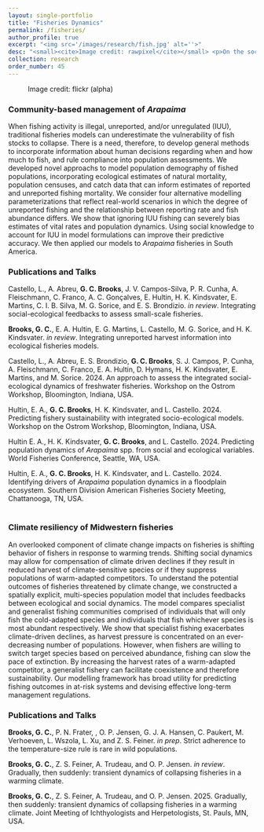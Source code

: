 ```yaml
---
layout: single-portfolio
title: "Fisheries Dynamics"
permalink: /fisheries/
author_profile: true
excerpt: "<img src='/images/research/fish.jpg' alt=''>"
desc: "<small><cite>Image credit: rawpixel</cite></small> <p>On the social and ecological sustainability of fishing</p>"
collection: research
order_number: 45
---
```


<figure class="align-right">
  <img src="{{ site.url }}{{ site.baseurl }}/images/research/flounder.jpg" alt="">
  <figcaption>Image credit: flickr (alpha)</figcaption>
</figure> 

### Community-based management of _Arapaima_
When fishing activity is illegal, unreported, and/or unregulated (IUU), traditional fisheries models can underestimate the vulnerability of fish stocks to collapse. There is a need, therefore, to develop general methods to incorporate information about human decisions regarding when and how much to fish, and rule compliance into population assessments. We developed novel approachs to model population demography of fished populations, incorporating ecological estimates of natural mortality, population censuses, and catch data that can inform estimates of reported and unreported fishing mortality. We consider four alternative modelling parameterizations that reflect real-world scenarios in which the degree of unreported fishing and the relationship between reporting rate and fish abundance differs. We show that ignoring IUU fishing can severely bias estimates of vital rates and population dynamics. Using social knowledge to account for IUU in model formulations can improve their predictive accuracy. We then applied our models to _Arapaima_ fisheries in South America.

### Publications and Talks
Castello, L., A. Abreu, **G. C. Brooks**, J. V. Campos-Silva, P. R. Cunha, A. Fleischmann, C. Franco, A. C. Gonçalves, E. Hultin, H. K. Kindsvater, E. Martins, C. I. B. Silva, M. G. Sorice, and E. S. Brondizio. _in review_. Integrating social-ecological feedbacks to assess small-scale fisheries.

**Brooks, G. C.**, E. A. Hultin, E. G. Martins, L. Castello, M. G. Sorice, and H. K. Kindsvater.  _in review_. Integrating unreported harvest information into ecological fisheries models. 

Castello, L., A. Abreu,  E. S. Brondizio, **G. C. Brooks**, S. J. Campos, P. Cunha, A. Fleischmann, C. Franco, E. A. Hultin, D. Hymans, H. K. Kindsvater, E. Martins, and M. Sorice. 2024. An approach to assess the integrated social-ecological dynamics of freshwater fisheries. Workshop on the Ostrom Workshop, Bloomington, Indiana, USA.

Hultin, E. A., **G. C. Brooks**, H. K. Kindsvater, and L. Castello. 2024. Predicting fishery sustainability with integrated socio-ecological models. Workshop on the Ostrom Workshop, Bloomington, Indiana, USA.

Hultin E. A., H. K. Kindsvater, **G. C. Brooks**, and L. Castello. 2024. Predicting population dynamics of _Arapaima_ spp. from social and ecological variables. World Fisheries Conference, Seattle, WA, USA.

Hultin, E. A., **G. C. Brooks**, H. K. Kindsvater, and L. Castello. 2024. Identifying drivers of _Arapaima_ population dynamics in a floodplain ecosystem. Southern Division American Fisheries Society Meeting, Chattanooga, TN, USA.
</br>
</br>

### Climate resiliency of Midwestern fisheries
An overlooked component of climate change impacts on fisheries is shifting behavior of fishers in response to warming trends. Shifting social dynamics may allow for compensation of climate driven declines if they result in reduced harvest of climate-sensitive species or if they suppress populations of warm-adapted competitors. To understand the potential outcomes of fisheries threatened by climate change, we constructed a spatially explicit, multi-species population model that includes feedbacks between ecological and social dynamics. The model compares specialist and generalist fishing communities comprised of individuals that will only fish the cold-adapted species and individuals that fish whichever species is most abundant respectively. We show that specialist fishing exacerbates climate-driven declines, as harvest pressure is concentrated on an ever-decreasing number of populations. However, when fishers are willing to switch target species based on perceived abundance, fishing can slow the pace of extinction. By increasing the harvest rates of a warm-adapted competitor, a generalist fishery can facilitate coexistence and therefore sustainability. Our modelling framework has broad utility for predicting fishing outcomes in at-risk systems and devising effective long-term management regulations.

### Publications and Talks
**Brooks, G. C.**, P. N. Frater, , O. P. Jensen, G. J. A. Hansen, C. Paukert, M. Verhoeven, L. Wszola, L. Xu, and Z. S. Feiner. _in prep_. Strict adherence to the temperature-size rule is rare in wild populations.

**Brooks, G. C.**, Z. S. Feiner, A. Trudeau, and O. P. Jensen. _in review_. Gradually, then suddenly: transient dynamics of collapsing fisheries in a warming climate.

**Brooks, G. C.**, Z. S. Feiner, A. Trudeau, and O. P. Jensen. 2025. Gradually, then suddenly: transient dynamics of collapsing fisheries in a warming climate. Joint Meeting of Ichthyologists and Herpetologists, St. Pauls, MN, USA.
